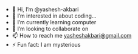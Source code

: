 - 👋 Hi, I’m @yashesh-akbari
- 👀 I’m interested in about coding...
- 🌱 I’m currently learning computer 
- 💞️ I’m looking to collaborate on 
- 📫 How to reach me yasheshakbari@gmail.com
- ⚡ Fun fact: I am mysterious 

<!---
yashesh-akbari/yashesh-akbari is a ✨ special ✨ repository because its `README.md` (this file) appears on your GitHub profile.
You can click the Preview link to take a look at your changes.
--->
